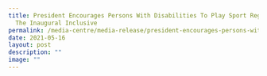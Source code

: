 ```yaml
---
title: President Encourages Persons With Disabilities To Play Sport Regularly At
  The Inaugural Inclusive
permalink: /media-centre/media-release/president-encourages-persons-with-disabilities-to-play-sport-regularly/
date: 2021-05-16
layout: post
description: ""
image: ""
---
```


